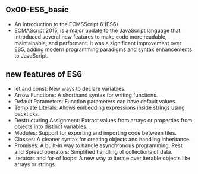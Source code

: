 ## 0x00-ES6_basic

- An introduction to the ECMSScript 6 (ES6)
- ECMAScript 2015, is a major update to the JavaScript language that introduced several new features to make code more readable, maintainable, and performant. It was a significant improvement over ES5, adding modern programming paradigms and syntax enhancements to JavaScript.
## new features of ES6

- let and const: New ways to declare variables.
- Arrow Functions: A shorthand syntax for writing functions.
- Default Parameters: Function parameters can have default values.
- Template Literals: Allows embedding expressions inside strings using backticks.
- Destructuring Assignment: Extract values from arrays or properties from objects into distinct variables.
- Modules: Support for exporting and importing code between files.
- Classes: A cleaner syntax for creating objects and handling inheritance.
- Promises: A built-in way to handle asynchronous programming.
Rest and Spread operators: Simplified handling of collections of data.
- Iterators and for-of loops: A new way to iterate over iterable objects like arrays or strings.
